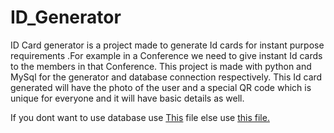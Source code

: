 # ID_Generator
ID Card generator is a project made to generate Id cards for instant purpose requirements .For example in a Conference we need to give instant Id cards to the members in that Conference. This project is made with python and MySql for the generator and database connection respectively. This Id card generated will have the photo of the user and a special QR code which is unique for everyone and it will have basic details as well.

If you dont want to use database use [This](https://github.com/HarshOza36/ID_Generator/blob/master/projectwithoutmysql.py) file else use [this file.](https://github.com/HarshOza36/ID_Generator/blob/master/projectFull.py)
